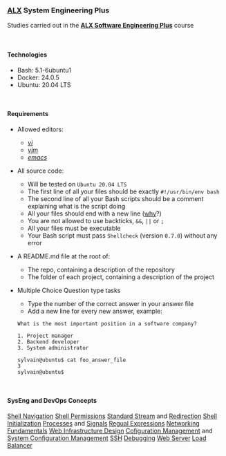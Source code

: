 ### [ALX](https://www.alxafrica.com/) System Engineering Plus

Studies carried out in the **[ALX Software Engineering Plus](https://www.alxafrica.com/software-engineering-plus/)** course

<br />

#### Technologies

* Bash:     5.1-6ubuntu1
* Docker:   24.0.5
* Ubuntu:   20.04 LTS

<br />

#### Requirements


* Allowed editors:
    * _[vi](https://www.geeksforgeeks.org/vi-editor-unix/)_
    * _[vim](https://www.geeksforgeeks.org/getting-started-with-vim-editor-in-linux/)_
    * _[emacs](https://www.geeksforgeeks.org/emacs-command-in-linux-with-examples/)_

* All source code:
    * Will be tested on `Ubuntu 20.04 LTS`
    * The first line of all your files should be exactly `#!/usr/bin/env bash`
    * The second line of all your Bash scripts should be a comment explaining what is the script doing
    * All your files should end with a new line ([why](https://unix.stackexchange.com/questions/18743/whats-the-point-in-adding-a-new-line-to-the-end-of-a-file/18789)?)
    * You are not allowed to use backticks, `&&`, `||` or `;`
    * All your files must be executable
    * Your Bash script must pass `Shellcheck` (version `0.7.0`) without any error

* A README.md file at the root of:
    * The repo, containing a description of the repository
    * The folder of each project, containing a description of the project

* Multiple Choice Question type tasks
    * Type the number of the correct answer in your answer file
    * Add a new line for every new answer, example:

    ```
    What is the most important position in a software company?

    1. Project manager
    2. Backend developer
    3. System administrator

    sylvain@ubuntu$ cat foo_answer_file
    3
    sylvain@ubuntu$
    ```

<br />

#### SysEng and DevOps Concepts

[Shell Navigation](https://andysbrainbook.readthedocs.io/en/latest/unix/Unix_01_Navigation.html)
[Shell Permissions](https://www.geeksforgeeks.org/permissions-in-linux/)
[Standard Stream](https://en.wikipedia.org/wiki/Standard_streams) and [Redirection](https://en.wikipedia.org/wiki/Redirection_(computing))
[Shell Initialization](https://tldp.org/LDP/Bash-Beginners-Guide/html/sect_03_01.html)
[Processes](https://www.geeksforgeeks.org/processes-in-linuxunix/) and [Signals](https://www.geeksforgeeks.org/signal-handling-in-linux-through-the-signal-function/)
[Regual Expressions](https://www.geeksforgeeks.org/write-regular-expressions/)
[Networking Fundamentals](https://www.geeksforgeeks.org/basics-computer-networking/)
[Web Infrastructure Design](https://www.geeksforgeeks.org/how-web-works-web-application-architecture-for-beginners/)
[Cofiguration Management](https://www.geeksforgeeks.org/project-management-configuration-management-and-change-control/) and [System Configuration Management](https://www.geeksforgeeks.org/software-engineering-system-configuration-management/)
[SSH](https://www.geeksforgeeks.org/introduction-to-sshsecure-shell-keys/)
[Debugging](https://www.geeksforgeeks.org/software-engineering-debugging/)
[Web Server](https://www.geeksforgeeks.org/web-server-and-its-type/)
[Load Balancer](https://www.geeksforgeeks.org/what-is-load-balancer-system-design/)

<br />
